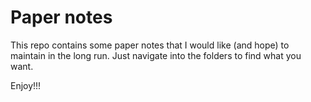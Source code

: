 # Paper notes

This repo contains some paper notes that I would like (and hope) to maintain in the long run.
Just navigate into the folders to find what you want.

Enjoy!!!



